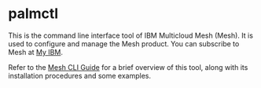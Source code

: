 # palmctl

This is the command line interface tool of IBM Multicloud Mesh (Mesh). It is used to configure and manage the Mesh product. You can subscribe to Mesh at [My IBM](https://myibm.ibm.com/).

Refer to the [Mesh CLI Guide](https://www.ibm.com/docs/en/multicloud-mesh-current?topic=cli-guide) for a brief overview of this tool, along with its installation procedures and some examples.
